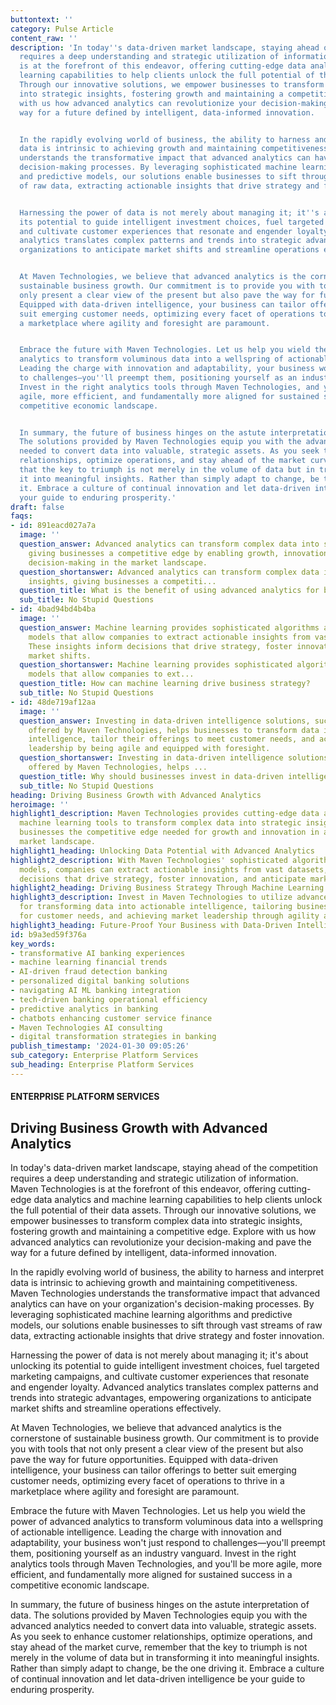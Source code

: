 ```yaml
---
buttontext: ''
category: Pulse Article
content_raw: ''
description: 'In today''s data-driven market landscape, staying ahead of the competition
  requires a deep understanding and strategic utilization of information. Maven Technologies
  is at the forefront of this endeavor, offering cutting-edge data analytics and machine
  learning capabilities to help clients unlock the full potential of their data assets.
  Through our innovative solutions, we empower businesses to transform complex data
  into strategic insights, fostering growth and maintaining a competitive edge. Explore
  with us how advanced analytics can revolutionize your decision-making and pave the
  way for a future defined by intelligent, data-informed innovation.


  In the rapidly evolving world of business, the ability to harness and interpret
  data is intrinsic to achieving growth and maintaining competitiveness. Maven Technologies
  understands the transformative impact that advanced analytics can have on your organization''s
  decision-making processes. By leveraging sophisticated machine learning algorithms
  and predictive models, our solutions enable businesses to sift through vast streams
  of raw data, extracting actionable insights that drive strategy and foster innovation.


  Harnessing the power of data is not merely about managing it; it''s about unlocking
  its potential to guide intelligent investment choices, fuel targeted marketing campaigns,
  and cultivate customer experiences that resonate and engender loyalty. Advanced
  analytics translates complex patterns and trends into strategic advantages, empowering
  organizations to anticipate market shifts and streamline operations effectively.


  At Maven Technologies, we believe that advanced analytics is the cornerstone of
  sustainable business growth. Our commitment is to provide you with tools that not
  only present a clear view of the present but also pave the way for future opportunities.
  Equipped with data-driven intelligence, your business can tailor offerings to better
  suit emerging customer needs, optimizing every facet of operations to thrive in
  a marketplace where agility and foresight are paramount.


  Embrace the future with Maven Technologies. Let us help you wield the power of advanced
  analytics to transform voluminous data into a wellspring of actionable intelligence.
  Leading the charge with innovation and adaptability, your business won''t just respond
  to challenges—you''ll preempt them, positioning yourself as an industry vanguard.
  Invest in the right analytics tools through Maven Technologies, and you''ll be more
  agile, more efficient, and fundamentally more aligned for sustained success in a
  competitive economic landscape.


  In summary, the future of business hinges on the astute interpretation of data.
  The solutions provided by Maven Technologies equip you with the advanced analytics
  needed to convert data into valuable, strategic assets. As you seek to enhance customer
  relationships, optimize operations, and stay ahead of the market curve, remember
  that the key to triumph is not merely in the volume of data but in transforming
  it into meaningful insights. Rather than simply adapt to change, be the one driving
  it. Embrace a culture of continual innovation and let data-driven intelligence be
  your guide to enduring prosperity.'
draft: false
faqs:
- id: 891eacd027a7a
  image: ''
  question_answer: Advanced analytics can transform complex data into strategic insights,
    giving businesses a competitive edge by enabling growth, innovation, and data-driven
    decision-making in the market landscape.
  question_shortanswer: Advanced analytics can transform complex data into strategic
    insights, giving businesses a competiti...
  question_title: What is the benefit of using advanced analytics for businesses?
  sub_title: No Stupid Questions
- id: 4bad94bd4b4ba
  image: ''
  question_answer: Machine learning provides sophisticated algorithms and predictive
    models that allow companies to extract actionable insights from vast datasets.
    These insights inform decisions that drive strategy, foster innovation, and anticipate
    market shifts.
  question_shortanswer: Machine learning provides sophisticated algorithms and predictive
    models that allow companies to ext...
  question_title: How can machine learning drive business strategy?
  sub_title: No Stupid Questions
- id: 48de719af12aa
  image: ''
  question_answer: Investing in data-driven intelligence solutions, such as those
    offered by Maven Technologies, helps businesses to transform data into actionable
    intelligence, tailor their offerings to meet customer needs, and achieve market
    leadership by being agile and equipped with foresight.
  question_shortanswer: Investing in data-driven intelligence solutions, such as those
    offered by Maven Technologies, helps ...
  question_title: Why should businesses invest in data-driven intelligence solutions?
  sub_title: No Stupid Questions
heading: Driving Business Growth with Advanced Analytics
heroimage: ''
highlight1_description: Maven Technologies provides cutting-edge data analytics and
  machine learning tools to transform complex data into strategic insights, giving
  businesses the competitive edge needed for growth and innovation in a data-driven
  market landscape.
highlight1_heading: Unlocking Data Potential with Advanced Analytics
highlight2_description: With Maven Technologies' sophisticated algorithms and predictive
  models, companies can extract actionable insights from vast datasets, informing
  decisions that drive strategy, foster innovation, and anticipate market shifts.
highlight2_heading: Driving Business Strategy Through Machine Learning
highlight3_description: Invest in Maven Technologies to utilize advanced analytics
  for transforming data into actionable intelligence, tailoring business offerings
  for customer needs, and achieving market leadership through agility and foresight.
highlight3_heading: Future-Proof Your Business with Data-Driven Intelligence
id: b9a3ed59f376a
key_words:
- transformative AI banking experiences
- machine learning financial trends
- AI-driven fraud detection banking
- personalized digital banking solutions
- navigating AI ML banking integration
- tech-driven banking operational efficiency
- predictive analytics in banking
- chatbots enhancing customer service finance
- Maven Technologies AI consulting
- digital transformation strategies in banking
publish_timestamp: '2024-01-30 09:05:26'
sub_category: Enterprise Platform Services
sub_heading: Enterprise Platform Services
---
```


#### ENTERPRISE PLATFORM SERVICES
## Driving Business Growth with Advanced Analytics
In today's data-driven market landscape, staying ahead of the competition requires a deep understanding and strategic utilization of information. Maven Technologies is at the forefront of this endeavor, offering cutting-edge data analytics and machine learning capabilities to help clients unlock the full potential of their data assets. Through our innovative solutions, we empower businesses to transform complex data into strategic insights, fostering growth and maintaining a competitive edge. Explore with us how advanced analytics can revolutionize your decision-making and pave the way for a future defined by intelligent, data-informed innovation.

In the rapidly evolving world of business, the ability to harness and interpret data is intrinsic to achieving growth and maintaining competitiveness. Maven Technologies understands the transformative impact that advanced analytics can have on your organization's decision-making processes. By leveraging sophisticated machine learning algorithms and predictive models, our solutions enable businesses to sift through vast streams of raw data, extracting actionable insights that drive strategy and foster innovation.

Harnessing the power of data is not merely about managing it; it's about unlocking its potential to guide intelligent investment choices, fuel targeted marketing campaigns, and cultivate customer experiences that resonate and engender loyalty. Advanced analytics translates complex patterns and trends into strategic advantages, empowering organizations to anticipate market shifts and streamline operations effectively.

At Maven Technologies, we believe that advanced analytics is the cornerstone of sustainable business growth. Our commitment is to provide you with tools that not only present a clear view of the present but also pave the way for future opportunities. Equipped with data-driven intelligence, your business can tailor offerings to better suit emerging customer needs, optimizing every facet of operations to thrive in a marketplace where agility and foresight are paramount.

Embrace the future with Maven Technologies. Let us help you wield the power of advanced analytics to transform voluminous data into a wellspring of actionable intelligence. Leading the charge with innovation and adaptability, your business won't just respond to challenges—you'll preempt them, positioning yourself as an industry vanguard. Invest in the right analytics tools through Maven Technologies, and you'll be more agile, more efficient, and fundamentally more aligned for sustained success in a competitive economic landscape.

In summary, the future of business hinges on the astute interpretation of data. The solutions provided by Maven Technologies equip you with the advanced analytics needed to convert data into valuable, strategic assets. As you seek to enhance customer relationships, optimize operations, and stay ahead of the market curve, remember that the key to triumph is not merely in the volume of data but in transforming it into meaningful insights. Rather than simply adapt to change, be the one driving it. Embrace a culture of continual innovation and let data-driven intelligence be your guide to enduring prosperity.